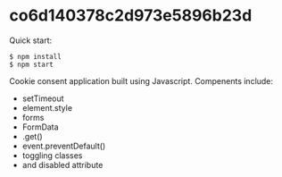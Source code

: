 # co6d140378c2d973e5896b23d

Quick start:

```
$ npm install
$ npm start
````

Cookie consent application built using Javascript. 
Compenents include:
- setTimeout
- element.style
- forms
- FormData
- .get()
- event.preventDefault()
- toggling classes
- and disabled attribute
#